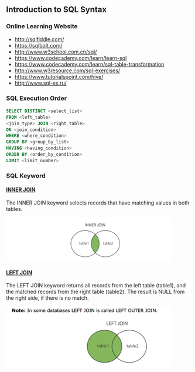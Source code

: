 ## Introduction to SQL Syntax
### Online Learning Website
- <http://sqlfiddle.com/>
- <https://sqlbolt.com/>
- <http://www.w3school.com.cn/sql/>
- <https://www.codecademy.com/learn/learn-sql>
- <https://www.codecademy.com/learn/sql-table-transformation>
- <http://www.w3resource.com/sql-exercises/>
- <https://www.tutorialspoint.com/hive/>
- <http://www.sql-ex.ru/>

### SQL Execution Order
```sql
SELECT DISTINCT <select_list>
FROM <left_table>
<join_type> JOIN <right_table>
ON <join_condition>
WHERE <where_condition>
GROUP BY <group_by_list>
HAVING <having_condition>
ORDER BY <order_by_condition>
LIMIT <limit_number>
```

### SQL Keyword

#### [INNER JOIN](https://www.w3schools.com/sql/sql_join_inner.asp)
The INNER JOIN keyword selects records that have matching values in both tables.

<div align=left><img src="./res/inner_join.png" width=90%></div>

#### [LEFT JOIN](https://www.w3schools.com/sql/sql_join_left.asp)
The LEFT JOIN keyword returns all records from the left table (table1), and the matched records from the right table (table2). The result is NULL from the right side, if there is no match.

<div align=left><img src="./res/left_join.png" width=90%></div>